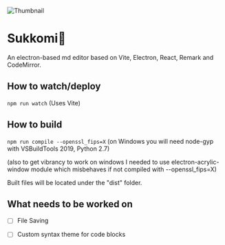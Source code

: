 ![Thumbnail](https://i.imgur.com/HmXx4sU.png)
# Sukkomi🌸
An electron-based md editor based on Vite, Electron, React, Remark and CodeMirror.
## How to watch/deploy
`npm run watch` (Uses Vite)
## How to build
`npm run compile --openssl_fips=X` (on Windows you will need node-gyp with VSBuildTools 2019, Python 2.7)

(also to get vibrancy to work on windows I needed to use electron-acrylic-window module which misbehaves if not compiled with --openssl_fips=X)

Built files will be located under the "dist" folder.

## What needs to be worked on
* [ ] File Saving

* [ ] Custom syntax theme for code blocks 
